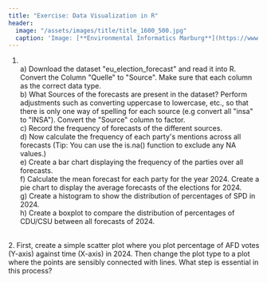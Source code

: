 ```yaml
---
title: "Exercise: Data Visualization in R"
header:
  image: "/assets/images/title/title_1600_500.jpg"
  caption: 'Image: [**Environmental Informatics Marburg**](https://www.uni-marburg.de/en/fb19/disciplines/physisch/environmentalinformatics)'
---
```


1. <br/>
    a) Download the dataset "eu_election_forecast" and read it into R. Convert the Column "Quelle" to "Source". Make sure that each column as the correct data type. <br/>
    b) What Sources of the forecasts are present in the dataset? Perform adjustments such as converting uppercase to lowercase, etc., so that there is only one way of spelling for each source (e.g convert all "insa" to "INSA"). Convert the "Source" column to factor. <br/>
    c) Record the frequency of forecasts of the different sources. <br/>
    d) Now calculate the frequency of each party's mentions across all forecasts (Tip: You can use the is.na() function to exclude any NA values.)<br/>
    e) Create a bar chart displaying the frequency of the parties over all forecasts.<br/>
    f) Calculate the mean forecast for each party for the year 2024. Create a pie chart to display the average forecasts of the elections for 2024.<br/>
    g) Create a histogram to show the distribution of percentages of SPD in 2024.<br/>
    h) Create a boxplot to compare the distribution of percentages of CDU/CSU between all forecasts of 2024.<br/>
<br/>
2. First, create a simple scatter plot where you plot percentage of AFD votes (Y-axis) against time (X-axis) in 2024. Then change the plot type to a plot where the points are sensibly connected with lines. What step is essential in this process?